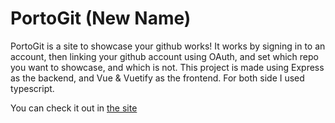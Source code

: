 # PortoGit (New Name)
PortoGit is a site to showcase your github works! It works by signing in to an account, then linking your github account using OAuth, and set which repo you want to showcase, and which is not. This project is made using Express as the backend, and Vue & Vuetify as the frontend. For both side I used typescript.

You can check it out in [the site](https://portogit.ikta.dev)

